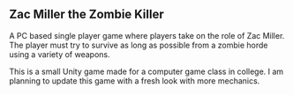 ## Zac Miller the Zombie Killer

A PC based single player game where players take on the role of Zac Miller.  The player must try to survive as long as possible from a zombie horde using a variety of weapons.

This is a small Unity game made for a computer game class in college. I am planning to update this game with a fresh look with more mechanics.

